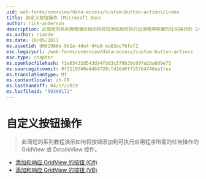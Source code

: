 ```yaml
---
uid: web-forms/overview/data-access/custom-button-actions/index
title: 自定义按钮操作 |Microsoft Docs
author: rick-anderson
description: 此简短的系列教程演示如何将按钮添加到可执行应用程序所需的任何操作的 GridView 或 DetailsView 控件。
ms.author: riande
ms.date: 10/05/2011
ms.assetid: d062986e-9d2e-4de4-94e8-ea83ec76fef2
msc.legacyurl: /web-forms/overview/data-access/custom-button-actions
msc.type: chapter
ms.openlocfilehash: f1e03432d543d94fb03c579b39c09fa2da809e75
ms.sourcegitcommit: 0f1119340e4464720cfd16d0ff15764746ea1fea
ms.translationtype: MT
ms.contentlocale: zh-CN
ms.lasthandoff: 04/17/2019
ms.locfileid: "59399172"
---
```

# <a name="custom-button-actions"></a>自定义按钮操作

> 此简短的系列教程演示如何将按钮添加到可执行应用程序所需的任何操作的 GridView 或 DetailsView 控件。


- [添加和响应 GridView 的按钮 (C#)](adding-and-responding-to-buttons-to-a-gridview-cs.md)
- [添加和响应 GridView 的按钮 (VB)](adding-and-responding-to-buttons-to-a-gridview-vb.md)

